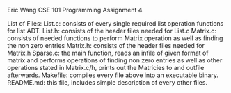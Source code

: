 Eric Wang
CSE 101 
Programming Assignment 4

List of Files:
List.c: consists of every single required list operation functions for list ADT.
List.h: consists of the header files needed for List.c
Matrix.c: consists of needed functions to perform Matrix operation as well as finding the non zero entries
Matrix.h: consists of the header files needed for Matrix.h
Sparse.c: the main function, reads an infile of given format of matrix and performs operations of finding non zero entries as well as other operations stated in Matrix.c/h, prints out the Matricies to and outfile afterwards.
Makefile: compiles every file above into an executable binary.
README.md: this file, includes simple description of every other files.

